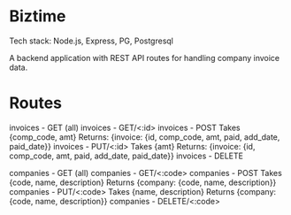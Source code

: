 # Biztime

Tech stack: Node.js, Express, PG, Postgresql

A backend application with REST API routes for handling company invoice data.



# Routes
  invoices - GET (all) 
  invoices - GET/<:id>
  invoices - POST
    Takes {comp_code, amt}
    Returns: {invoice: {id, comp_code, amt, paid, add_date, paid_date}}
  invoices - PUT/<:id>
    Takes {amt}
    Returns: {invoice: {id, comp_code, amt, paid, add_date, paid_date}}
   invoices - DELETE
   
  companies - GET (all)
  companies - GET/<:code>
  companies - POST
    Takes {code, name, description}
    Returns {company: {code, name, description}}
  companies - PUT/<:code>
    Takes {name, description}
    Returns {company: {code, name, description}}
  companies - DELETE/<:code>
###
